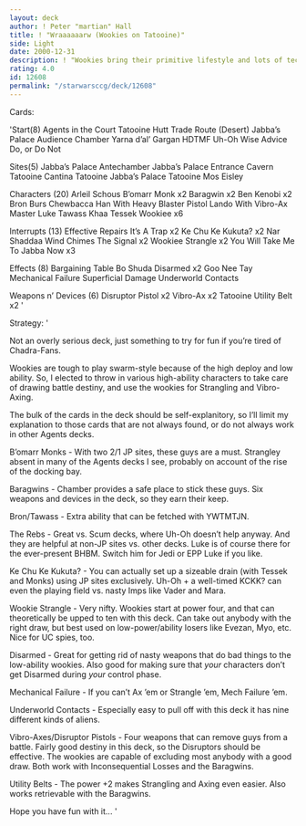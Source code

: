```yaml
---
layout: deck
author: ! Peter "martian" Hall
title: ! "Wraaaaaarw (Wookies on Tatooine)"
side: Light
date: 2000-12-31
description: ! "Wookies bring their primitive lifestyle and lots of tech to Jabba’s Palace."
rating: 4.0
id: 12608
permalink: "/starwarsccg/deck/12608"
---
```

Cards: 

'Start(8)
Agents in the Court
Tatooine Hutt Trade Route (Desert)
Jabba’s Palace Audience Chamber
Yarna d’al’ Gargan
HDTMF
Uh-Oh
Wise Advice
Do, or Do Not

Sites(5)
Jabba’s Palace Antechamber
Jabba’s Palace Entrance Cavern
Tatooine Cantina
Tatooine Jabba’s Palace
Tatooine Mos Eisley

Characters (20)
Arleil Schous
B’omarr Monk  x2
Baragwin  x2
Ben Kenobi  x2
Bron Burs
Chewbacca
Han With Heavy Blaster Pistol
Lando With Vibro-Ax
Master Luke
Tawass Khaa
Tessek
Wookiee  x6

Interrupts (13)
Effective Repairs
It’s A Trap  x2
Ke Chu Ke Kukuta?  x2
Nar Shaddaa Wind Chimes
The Signal  x2
Wookiee Strangle  x2
You Will Take Me To Jabba Now  x3

Effects (8)
Bargaining Table
Bo Shuda
Disarmed  x2
Goo Nee Tay
Mechanical Failure
Superficial Damage
Underworld Contacts

Weapons n’ Devices (6)
Disruptor Pistol  x2
Vibro-Ax  x2
Tatooine Utility Belt  x2
'

Strategy: '

Not an overly serious deck, just something to try for fun if you’re tired of Chadra-Fans.

Wookies are tough to play swarm-style because of the high deploy and low ability. So, I elected to throw in various high-ability characters to take care of drawing battle destiny, and use the wookies for Strangling and Vibro-Axing.

The bulk of the cards in the deck should be self-explanitory, so I’ll limit my explanation to those cards that are not always found, or do not always work in other Agents decks.

B’omarr Monks - With two 2/1 JP sites, these guys are a must. Strangley absent in many of the Agents decks I see, probably on account of the rise of the docking bay.

Baragwins - Chamber provides a safe place to stick these guys. Six weapons and devices in the deck, so they earn their keep.

Bron/Tawass - Extra ability that can be fetched with YWTMTJN.

The Rebs - Great vs. Scum decks, where Uh-Oh doesn’t help anyway. And they are helpful at non-JP sites vs. other decks. Luke is of course there for the ever-present BHBM. Switch him for Jedi or EPP Luke if you like.

Ke Chu Ke Kukuta? - You can actually set up a sizeable drain (with Tessek and Monks) using JP sites exclusively. Uh-Oh + a well-timed KCKK? can even the playing field vs. nasty Imps like Vader and Mara.

Wookie Strangle - Very nifty. Wookies start at power four, and that can theoretically be upped to ten with this deck. Can take out anybody with the right draw, but best used on low-power/ability losers like Evezan, Myo, etc. Nice for UC spies, too.

Disarmed - Great for getting rid of nasty weapons that do bad things to the low-ability wookies. Also good for making sure that *your* characters don’t get Disarmed during *your* control phase.

Mechanical Failure - If you can’t Ax ’em or Strangle ’em, Mech Failure ’em.

Underworld Contacts - Especially easy to pull off with this deck it has nine different kinds of aliens.

Vibro-Axes/Disruptor Pistols - Four weapons that can remove guys from a battle. Fairly good destiny in this deck, so the Disruptors should be effective. The wookies are capable of excluding most anybody with a good draw. Both work with Inconsequential Losses and the Baragwins.

Utility Belts - The power +2 makes Strangling and Axing even easier. Also works retrievable with the Baragwins.


Hope you have fun with it...
'

